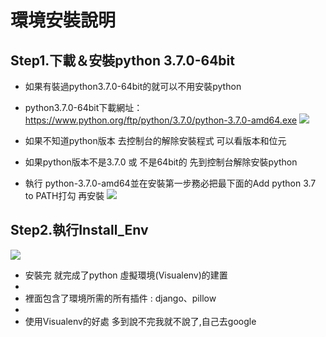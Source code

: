 # 環境安裝說明

## Step1.下載＆安裝python 3.7.0-64bit
- 如果有裝過python3.7.0-64bit的就可以不用安裝python
- python3.7.0-64bit下載網址：https://www.python.org/ftp/python/3.7.0/python-3.7.0-amd64.exe
![](https://i.imgur.com/ARZ65pO.png)
- 如果不知道python版本 去控制台的解除安裝程式 可以看版本和位元
- 如果python版本不是3.7.0 或 不是64bit的 先到控制台解除安裝python 

- 執行 python-3.7.0-amd64並在安裝第一步務必把最下面的Add python 3.7 to PATH打勾 再安裝
![](https://i.imgur.com/rlCsjiv.png)
## Step2.執行Install_Env
![](https://i.imgur.com/bAU3LQM.png)

- 安裝完 就完成了python 虛擬環境(Visualenv)的建置
- 
- 裡面包含了環境所需的所有插件 : django、pillow
- 
- 使用Visualenv的好處
    多到說不完我就不說了,自己去google

    
